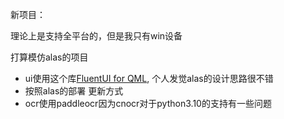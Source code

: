 新项目：

理论上是支持全平台的，但是我只有win设备

打算模仿alas的项目

- ui使用这个库[FluentUI for QML](https://github.com/zhuzichu520/FluentUI), 个人发觉alas的设计思路很不错
- 按照alas的部署 更新方式
- ocr使用paddleocr因为cnocr对于python3.10的支持有一些问题
